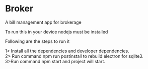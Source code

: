 # Broker
A bill management app for brokerage<br>

To run this in your device nodejs must be installed<br>

Following are the steps to run it<br>

1> Install all the dependencies and developer dependencies.<br>
2> Run command npm run postinstall to rebuild electron for sqlite3.<br>
3>Run command npm start and project will start.<br>
